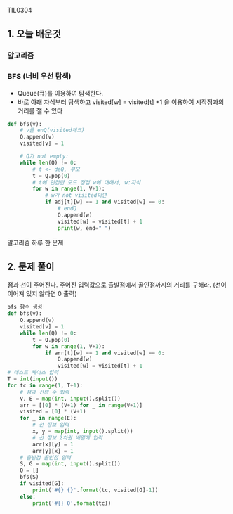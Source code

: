 TIL0304

## 1. 오늘 배운것

### 알고리즘

### BFS (너비 우선 탐색)

- Queue(큐)를 이용하여 탐색한다.
- 바로 아래 자식부터 탐색하고 visited[w] = visited[t] +1 을 이용하여 시작점과의 거리를 잴 수 있다

``````python
def bfs(v):
    # v를 enQ(visited체크)
    Q.append(v)
    visited[v] = 1

    # Q가 not empty:
    while len(Q) != 0:
        # t <- deQ, 부모
        t = Q.pop(0)
        # t에 인접한 모드 정점 w에 대해서, w:자식
        for w in range(1, V+1):
            # w가 not visited이면
            if adj[t][w] == 1 and visited[w] == 0:
                # endQ
                Q.append(w)
                visited[w] = visited[t] + 1
                print(w, end=" ")
``````



알고리즘 하루 한 문제

## 2. 문제 풀이

점과 선이 주어진다. 주어진 입력값으로 출발점에서 골인점까지의 거리를 구해라. (선이 이어져 있지 않다면 0 출력)

``````python
bfs 함수 생성
def bfs(v):
    Q.append(v)
    visited[v] = 1
    while len(Q) != 0:
        t = Q.pop(0)
        for w in range(1, V+1):
            if arr[t][w] == 1 and visited[w] == 0:
                Q.append(w)
                visited[w] = visited[t] + 1
# 테스트 케이스 입력
T = int(input())
for tc in range(1, T+1):
    # 점과 선의 수 입력
    V, E = map(int, input().split())
    arr = [[0] * (V+1) for _ in range(V+1)]
    visited = [0] * (V+1)
    for _ in range(E):
        # 선 정보 입력
        x, y = map(int, input().split())
        # 선 정보 2차원 배열에 입력
        arr[x][y] = 1
        arr[y][x] = 1
    # 출발점 골인점 입력
    S, G = map(int, input().split())
    Q = []
    bfs(S)
    if visited[G]:
        print('#{} {}'.format(tc, visited[G]-1))
    else:
        print('#{} 0'.format(tc))
``````



